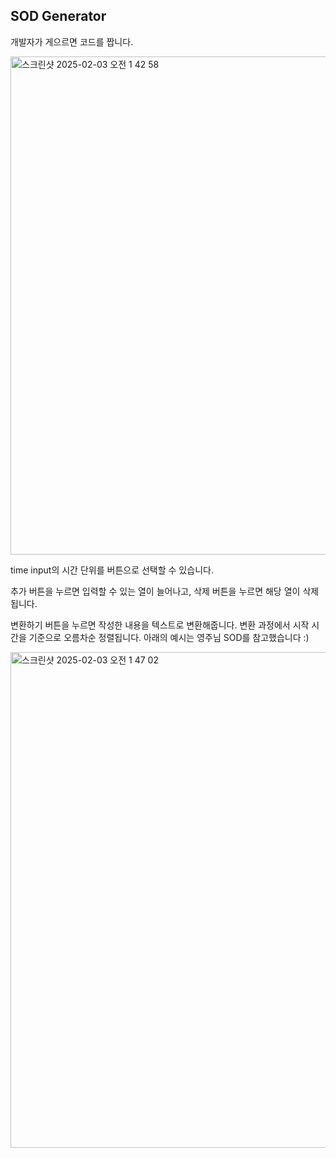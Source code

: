 ## SOD Generator 

개발자가 게으르면 코드를 짭니다. 

<img width="797" alt="스크린샷 2025-02-03 오전 1 42 58" src="https://github.com/user-attachments/assets/d4ab1a5c-5cd0-4549-8094-d82f6aef55d0" />

time input의 시간 단위를 버튼으로 선택할 수 있습니다.

추가 버튼을 누르면 입력할 수 있는 열이 늘어나고, 삭제 버튼을 누르면 해당 열이 삭제됩니다.

변환하기 버튼을 누르면 작성한 내용을 텍스트로 변환해줍니다. 변환 과정에서 시작 시간을 기준으로 오름차순 정렬됩니다. 아래의 예시는 영주님 SOD를 참고했습니다 :)

<img width="793" alt="스크린샷 2025-02-03 오전 1 47 02" src="https://github.com/user-attachments/assets/dcbfcb89-d8e6-4012-af15-d4586d460460" />
